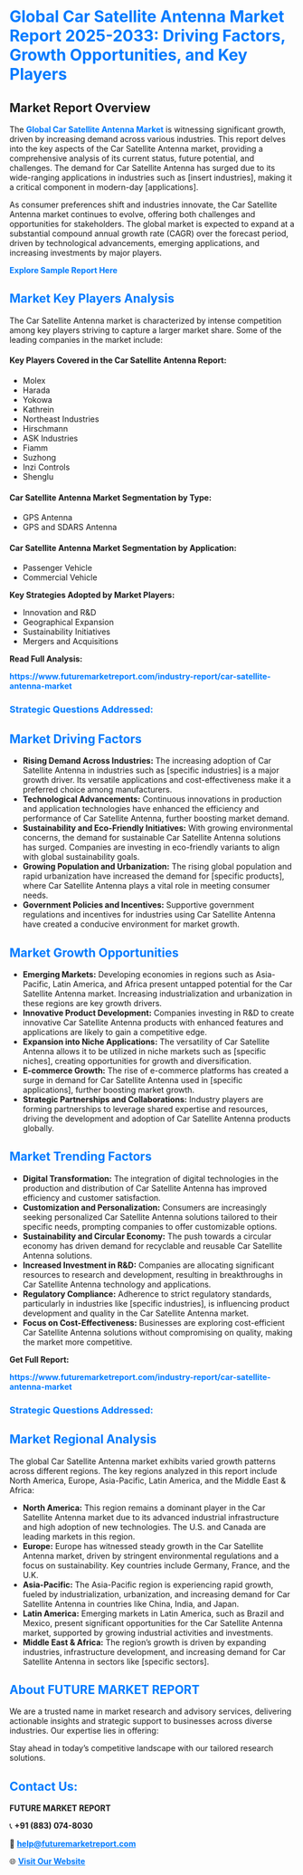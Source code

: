 <h1 style="color: #007BFF;">Global Car Satellite Antenna Market Report 2025-2033: Driving Factors, Growth Opportunities, and Key Players</h1>

<section id="overview">
<h2>Market Report Overview</h2>
<p>The <a href="https://www.futuremarketreport.com/industry-report/car-satellite-antenna-market" style="color: #007BFF; text-decoration: none;"><strong>Global Car Satellite Antenna Market</strong></a> is witnessing significant growth, driven by increasing demand across various industries. This report delves into the key aspects of the Car Satellite Antenna market, providing a comprehensive analysis of its current status, future potential, and challenges. The demand for Car Satellite Antenna has surged due to its wide-ranging applications in industries such as [insert industries], making it a critical component in modern-day [applications].</p>
<p>As consumer preferences shift and industries innovate, the Car Satellite Antenna market continues to evolve, offering both challenges and opportunities for stakeholders. The global market is expected to expand at a substantial compound annual growth rate (CAGR) over the forecast period, driven by technological advancements, emerging applications, and increasing investments by major players.</p>
</section>

<section id="overview">
<p><a href="https://www.futuremarketreport.com/request-sample/reportId=26686" style="color: #007BFF; text-decoration: none;"><strong>Explore Sample Report Here</strong></a></p>
</section>

<section id="key-players">
<h2 style="color: #007BFF;">Market Key Players Analysis</h2>
<p>The Car Satellite Antenna market is characterized by intense competition among key players striving to capture a larger market share. Some of the leading companies in the market include:</p>
<h4>Key Players Covered in the Car Satellite Antenna Report:</h4>
<ul><li>Molex</li><li>Harada</li><li>Yokowa</li><li>Kathrein</li><li>Northeast Industries</li><li>Hirschmann</li><li>ASK Industries</li><li>Fiamm</li><li>Suzhong</li><li>Inzi Controls</li><li>Shenglu</li></ul>
<h4>Car Satellite Antenna Market Segmentation by Type:</h4>
<ul><li>GPS Antenna</li><li>GPS and SDARS Antenna</li></ul>

<h4>Car Satellite Antenna Market Segmentation by Application:</h4>
<ul><li>Passenger Vehicle</li><li>Commercial Vehicle</li></ul>
<p><strong>Key Strategies Adopted by Market Players:</strong></p>
<ul>
<li>Innovation and R&D</li>
<li>Geographical Expansion</li>
<li>Sustainability Initiatives</li>
<li>Mergers and Acquisitions</li>
</ul>
</section>

<section>
<p><strong>Read Full Analysis: </strong></p><a href="https://www.futuremarketreport.com/industry-report/car-satellite-antenna-market" style="color: #007BFF; text-decoration: none;"><strong>https://www.futuremarketreport.com/industry-report/car-satellite-antenna-market</strong></a>
<h3 style="color: #007BFF;">Strategic Questions Addressed:</h3>
</section>

<section id="driving-factors">
<h2 style="color: #007BFF;">Market Driving Factors</h2>
<ul>
<li><strong>Rising Demand Across Industries:</strong> The increasing adoption of Car Satellite Antenna in industries such as [specific industries] is a major growth driver. Its versatile applications and cost-effectiveness make it a preferred choice among manufacturers.</li>
<li><strong>Technological Advancements:</strong> Continuous innovations in production and application technologies have enhanced the efficiency and performance of Car Satellite Antenna, further boosting market demand.</li>
<li><strong>Sustainability and Eco-Friendly Initiatives:</strong> With growing environmental concerns, the demand for sustainable Car Satellite Antenna solutions has surged. Companies are investing in eco-friendly variants to align with global sustainability goals.</li>
<li><strong>Growing Population and Urbanization:</strong> The rising global population and rapid urbanization have increased the demand for [specific products], where Car Satellite Antenna plays a vital role in meeting consumer needs.</li>
<li><strong>Government Policies and Incentives:</strong> Supportive government regulations and incentives for industries using Car Satellite Antenna have created a conducive environment for market growth.</li>
</ul>
</section>

<section id="growth-opportunities">
<h2 style="color: #007BFF;">Market Growth Opportunities</h2>
<ul>
<li><strong>Emerging Markets:</strong> Developing economies in regions such as Asia-Pacific, Latin America, and Africa present untapped potential for the Car Satellite Antenna market. Increasing industrialization and urbanization in these regions are key growth drivers.</li>
<li><strong>Innovative Product Development:</strong> Companies investing in R&D to create innovative Car Satellite Antenna products with enhanced features and applications are likely to gain a competitive edge.</li>
<li><strong>Expansion into Niche Applications:</strong> The versatility of Car Satellite Antenna allows it to be utilized in niche markets such as [specific niches], creating opportunities for growth and diversification.</li>
<li><strong>E-commerce Growth:</strong> The rise of e-commerce platforms has created a surge in demand for Car Satellite Antenna used in [specific applications], further boosting market growth.</li>
<li><strong>Strategic Partnerships and Collaborations:</strong> Industry players are forming partnerships to leverage shared expertise and resources, driving the development and adoption of Car Satellite Antenna products globally.</li>
</ul>
</section>

<section id="trending-factors">
<h2 style="color: #007BFF;">Market Trending Factors</h2>
<ul>
<li><strong>Digital Transformation:</strong> The integration of digital technologies in the production and distribution of Car Satellite Antenna has improved efficiency and customer satisfaction.</li>
<li><strong>Customization and Personalization:</strong> Consumers are increasingly seeking personalized Car Satellite Antenna solutions tailored to their specific needs, prompting companies to offer customizable options.</li>
<li><strong>Sustainability and Circular Economy:</strong> The push towards a circular economy has driven demand for recyclable and reusable Car Satellite Antenna solutions.</li>
<li><strong>Increased Investment in R&D:</strong> Companies are allocating significant resources to research and development, resulting in breakthroughs in Car Satellite Antenna technology and applications.</li>
<li><strong>Regulatory Compliance:</strong> Adherence to strict regulatory standards, particularly in industries like [specific industries], is influencing product development and quality in the Car Satellite Antenna market.</li>
<li><strong>Focus on Cost-Effectiveness:</strong> Businesses are exploring cost-efficient Car Satellite Antenna solutions without compromising on quality, making the market more competitive.</li>
</ul>
</section>

<section>
<p><strong>Get Full Report: </strong></p><a href="https://www.futuremarketreport.com/industry-report/car-satellite-antenna-market" style="color: #007BFF; text-decoration: none;"><strong>https://www.futuremarketreport.com/industry-report/car-satellite-antenna-market</strong></a>
<h3 style="color: #007BFF;">Strategic Questions Addressed:</h3>
</section>


<section id="regional-analysis">
<h2 style="color: #007BFF;">Market Regional Analysis</h2>
<p>The global Car Satellite Antenna market exhibits varied growth patterns across different regions. The key regions analyzed in this report include North America, Europe, Asia-Pacific, Latin America, and the Middle East & Africa:</p>
<ul>
<li><strong>North America:</strong> This region remains a dominant player in the Car Satellite Antenna market due to its advanced industrial infrastructure and high adoption of new technologies. The U.S. and Canada are leading markets in this region.</li>
<li><strong>Europe:</strong> Europe has witnessed steady growth in the Car Satellite Antenna market, driven by stringent environmental regulations and a focus on sustainability. Key countries include Germany, France, and the U.K.</li>
<li><strong>Asia-Pacific:</strong> The Asia-Pacific region is experiencing rapid growth, fueled by industrialization, urbanization, and increasing demand for Car Satellite Antenna in countries like China, India, and Japan.</li>
<li><strong>Latin America:</strong> Emerging markets in Latin America, such as Brazil and Mexico, present significant opportunities for the Car Satellite Antenna market, supported by growing industrial activities and investments.</li>
<li><strong>Middle East & Africa:</strong> The region’s growth is driven by expanding industries, infrastructure development, and increasing demand for Car Satellite Antenna in sectors like [specific sectors].</li>
</ul>
</section>

<footer>
<h2 style="color: #007BFF;">About FUTURE MARKET REPORT</h2>
<p>We are a trusted name in market research and advisory services, delivering actionable insights and strategic support to businesses across diverse industries. Our expertise lies in offering:</p>

<p>Stay ahead in today’s competitive landscape with our tailored research solutions.</p>

<h2 style="color: #007BFF;">Contact Us:</h2>
<p><strong>FUTURE MARKET REPORT</strong></p>
<p>📞 <strong>+91 (883) 074-8030</strong></p>
<p>📧 <strong><a href="mailto:help@futuremarketreport.com" style="color: #007BFF;">help@futuremarketreport.com</a></strong></p>
<p>🌐 <strong><a href="https://www.futuremarketreport.com/" style="color: #007BFF;">Visit Our Website</a></strong></p>
</footer>
